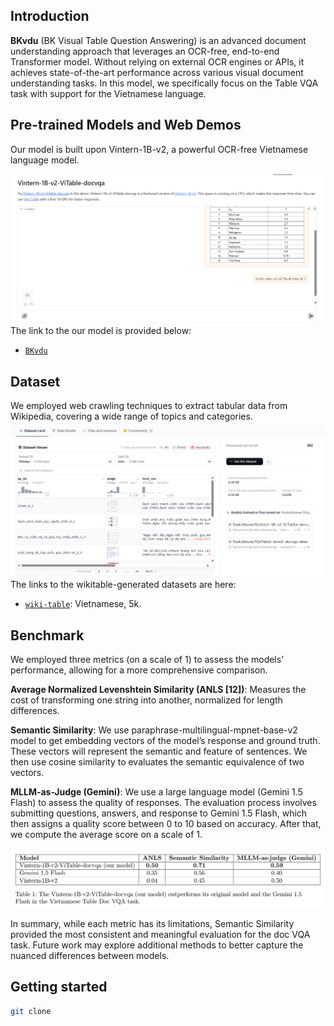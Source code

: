 ## Introduction
**BKvdu** (BK Visual Table Question Answering) is an advanced document understanding approach that leverages an OCR-free, end-to-end Transformer model. Without relying on external OCR engines or APIs, it achieves state-of-the-art performance across various visual document understanding tasks. In this model, we specifically focus on the Table VQA task with support for the Vietnamese language.
## Pre-trained Models and Web Demos

Our model is built upon Vintern-1B-v2, a powerful OCR-free Vietnamese language model. 

![image](images/model.png)
The link to the our model is provided below:
- [`BKvdu`](https://huggingface.co/spaces/YuukiAsuna/Vintern-1B-v2-ViTable-docvqa)
## Dataset
We employed web crawling techniques to extract tabular data from Wikipedia, covering a wide range of topics and categories.
![image](images/dataset.png)
The links to the wikitable-generated datasets are here:

- [`wiki-table`](https://huggingface.co/datasets/YuukiAsuna/VietnameseTableVQA): Vietnamese, 5k.

## Benchmark
We employed three metrics (on a scale of 1) to assess the models’ performance, allowing for a more comprehensive comparison.

**Average Normalized Levenshtein Similarity (ANLS [12])**: Measures the cost of transforming
one string into another, normalized for length differences.

**Semantic Similarity**: We use paraphrase-multilingual-mpnet-base-v2 model to get embedding
vectors of the model’s response and ground truth. These vectors will represent the semantic and feature
of sentences. We then use cosine similarity to evaluates the semantic equivalence of two vectors.

**MLLM-as-Judge (Gemini)**: We use a large language model (Gemini 1.5 Flash) to assess the quality
of responses. The evaluation process involves submitting questions, answers, and response to Gemini
1.5 Flash, which then assigns a quality score between 0 to 10 based on accuracy. After that, we compute
the average score on a scale of 1.

![image](images/benchmark.png)

In summary, while each metric has its limitations, Semantic Similarity provided the most consistent
and meaningful evaluation for the doc VQA task. Future work may explore additional methods to better
capture the nuanced differences between models.
## Getting started
```bash
git clone
```
